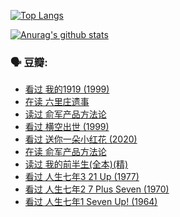 [![Top Langs](https://github-readme-stats.vercel.app/api/top-langs/?username=w940853815)](https://github.com/anuraghazra/github-readme-stats)

[![Anurag's github stats](https://github-readme-stats.vercel.app/api?username=w940853815)](https://github.com/anuraghazra/github-readme-stats)

### 🗣 豆瓣:

<!-- DOUBAN-ACTIVITIES:START -->
- [看过 我的1919‎ (1999)](https://www.douban.com/people/136069238/status/3342622171/)
- [在读 六里庄遗事](https://www.douban.com/people/136069238/status/3339168291/)
- [读过 俞军产品方法论](https://www.douban.com/people/136069238/status/3339161173/)
- [看过 横空出世‎ (1999)](https://www.douban.com/people/136069238/status/3334374786/)
- [看过 送你一朵小红花‎ (2020)](https://www.douban.com/people/136069238/status/3333405868/)
- [在读 俞军产品方法论](https://www.douban.com/people/136069238/status/3326796102/)
- [读过 我的前半生(全本)(精)](https://www.douban.com/people/136069238/status/3326794576/)
- [看过 人生七年3 21 Up‎ (1977)](https://www.douban.com/people/136069238/status/3325263297/)
- [看过 人生七年2 7 Plus Seven‎ (1970)](https://www.douban.com/people/136069238/status/3325262989/)
- [看过 人生七年1 Seven Up!‎ (1964)](https://www.douban.com/people/136069238/status/3325262638/)
<!-- DOUBAN-ACTIVITIES:END -->
<!--
**w940853815/w940853815** is a ✨ _special_ ✨ repository because its `README.md` (this file) appears on your GitHub profile.

Here are some ideas to get you started:

- 🔭 I’m currently working on ...
- 🌱 I’m currently learning ...
- 👯 I’m looking to collaborate on ...
- 🤔 I’m looking for help with ...
- 💬 Ask me about ...
- 📫 How to reach me: ...
- 😄 Pronouns: ...
- ⚡ Fun fact: ...
-->
